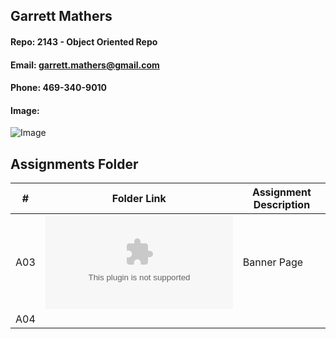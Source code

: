 ## Garrett Mathers

#### Repo: 2143 - Object Oriented Repo
#### Email: garrett.mathers@gmail.com
#### Phone: 469-340-9010
#### Image:
![Image](https://msumustangs.com/images/2021/8/17/Mathers_Garrett_6238.jpg?width=300)

##  Assignments Folder

|   #   | Folder Link | Assignment Description |
| :---: | ----------- | ---------------------- |
|   A03    |![A03_OOP](https://github.com/gramcracker40/gramcracker40/files/7073068/A03_OOP.zip)|Banner Page|
|   A04    |
